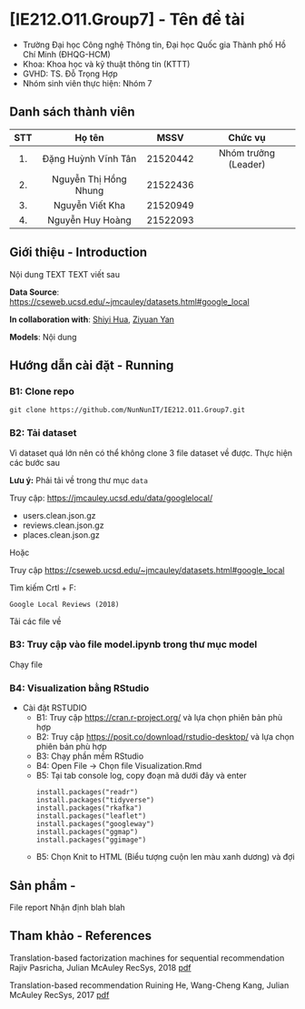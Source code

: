 # [IE212.O11.Group7] - Tên đề tài

* Trường Đại học Công nghệ Thông tin, Đại học Quốc gia Thành phố Hồ Chí Minh (ĐHQG-HCM)
* Khoa: Khoa học và kỹ thuật thông tin (KTTT)
* GVHD: TS. Đỗ Trọng Hợp
* Nhóm sinh viên thực hiện: Nhóm 7

## Danh sách thành viên
|STT | Họ tên | MSSV| Chức vụ |
|:---:|:-------------:|:-----:|:-----:|
|1. 	| Đặng Huỳnh Vĩnh Tân | 21520442| Nhóm trưởng (Leader)|
|2. 	| Nguyễn Thị Hồng Nhung | 21522436
|3. 	| Nguyễn Viết Kha		|	21520949
|4.  | Nguyễn Huy Hoàng | 21522093

##  Giới thiệu - Introduction
Nội dung TEXT TEXT viết sau

**Data Source**: https://cseweb.ucsd.edu/~jmcauley/datasets.html#google_local

**In collaboration with**: [Shiyi Hua](https://www.linkedin.com/in/shiyi-letty-hua-2a7117129/), [Ziyuan Yan](https://www.linkedin.com/in/ziyuan-esther-yan-664732132/)

**Models**:
Nội dung

## Hướng dẫn cài đặt - Running
### B1: Clone repo 

```
git clone https://github.com/NunNunIT/IE212.O11.Group7.git  
```
### B2: Tải dataset
Vì dataset quá lớn nên có thể không clone 3 file dataset về được. Thực hiện các bước sau

**Lưu ý:** Phải tải về trong thư mục ```data```

Truy cập: https://jmcauley.ucsd.edu/data/googlelocal/
- users.clean.json.gz
- reviews.clean.json.gz
- places.clean.json.gz

Hoặc 

Truy cập https://cseweb.ucsd.edu/~jmcauley/datasets.html#google_local

Tìm kiếm Crtl + F: 
``` 
Google Local Reviews (2018) 
```
Tải các file về


### B3: Truy cập vào file model.ipynb trong thư mục model

Chạy file

### B4: Visualization bằng RStudio
- Cài đặt RSTUDIO
    - B1: Truy cập https://cran.r-project.org/ và lựa chọn phiên bản phù hợp
    - B2: Truy cập https://posit.co/download/rstudio-desktop/ và lựa chọn phiên bản phù hợp
    - B3: Chạy phần mềm RStudio
    - B4: Open File -> Chọn file Visualization.Rmd
    - B5: Tại tab console log, copy đoạn mã dưới đây và enter
      ```
      install.packages("readr")
      install.packages("tidyverse")
      install.packages("rkafka")
      install.packages("leaflet")
      install.packages("googleway")
      install.packages("ggmap")
      install.packages("ggimage")
      ```
    - B5: Chọn Knit to HTML (Biểu tượng cuộn len màu xanh dương) và đợi

## Sản phẩm - 
File report
Nhận định blah blah
 
## Tham khảo - References
Translation-based factorization machines for sequential recommendation
Rajiv Pasricha, Julian McAuley
RecSys, 2018
[pdf](https://cseweb.ucsd.edu/~jmcauley/pdfs/recsys18a.pdf)

Translation-based recommendation
Ruining He, Wang-Cheng Kang, Julian McAuley
RecSys, 2017
[pdf](https://cseweb.ucsd.edu/~jmcauley/pdfs/recsys17.pdf)
